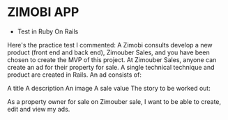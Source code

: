 # ZIMOBI APP

* Test in Ruby On Rails
  
Here's the practice test I commented:
A Zimobi consults develop a new product (front end and back end), Zimouber Sales, and you have been chosen to create the MVP of this project.
At Zimouber Sales, anyone can create an ad for their property for sale. A single technical technique and product are created in Rails. An ad consists of:

A title
A description
An image
A sale value
The story to be worked out:


As a property owner for sale on Zimouber sale, I want to be able to create, edit and view my ads.


